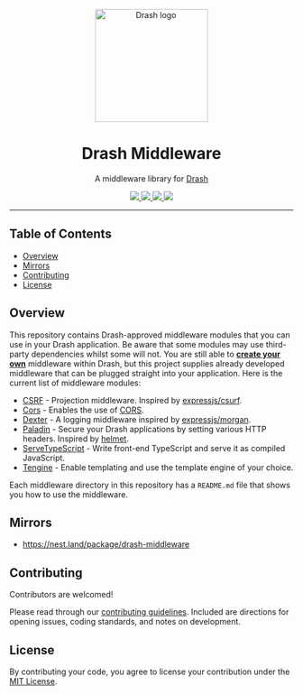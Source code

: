 <p align="center">
  <img height="200" src="https://raw.githubusercontent.com/drashland/deno-drash-middleware/master/logo.svg" alt="Drash logo">
  <h1 align="center">Drash Middleware</h1>
</p>
<p align="center">A middleware library for <a href="https://github.com/drashland/deno-drash">Drash</a></p>
<p align="center">
  <a href="https://github.com/drashland/deno-drash-middleware/releases">
    <img src="https://img.shields.io/github/release/drashland/deno-drash-middleware.svg?color=bright_green&label=latest">
  </a>
  <a href="https://github.com/drashland/deno-drash-middleware/actions">
    <img src="https://img.shields.io/github/workflow/status/drashland/deno-drash-middleware/master?label=ci">
  </a>
  <a href="https://discord.gg/SgejNXq">
    <img src="https://img.shields.io/badge/chat-on%20discord-blue">
  </a>
  <a href="https://twitter.com/drash_land">
    <img src="https://img.shields.io/twitter/url?label=%40drash_land&style=social&url=https%3A%2F%2Ftwitter.com%2Fdrash_land">
  </a>
</p>

---

## Table of Contents

- [Overview](#overview)
- [Mirrors](#mirrors)
- [Contributing](#contributing)
- [License](#license)

## Overview

This repository contains Drash-approved middleware modules that you can use in
your Drash application. Be aware that some modules may use third-party
dependencies whilst some will not. You are still able to
[**create your own**](https://drash.land/drash/#/tutorials/middleware/introduction)
middleware within Drash, but this project supplies already developed middleware
that can be plugged straight into your application. Here is the current list of
middleware modules:

- [CSRF](./csrf) - Projection middleware. Inspired by
  [expressjs/csurf](http://expressjs.com/en/resources/middleware/csurf.html).
- [Cors](./cors) - Enables the use of
  [CORS](https://en.wikipedia.org/wiki/Cross-origin_resource_sharing).
- [Dexter](./dexter) - A logging middleware inspired by
  [expressjs/morgan](https://github.com/expressjs/morgan).
- [Paladin](./paladin) - Secure your Drash applications by setting various HTTP
  headers. Inspired by [helmet](https://github.com/helmetjs/helmet).
- [ServeTypeScript](./serve_typescript) - Write front-end TypeScript and serve
  it as compiled JavaScript.
- [Tengine](./tengine) - Enable templating and use the template engine of your
  choice.

Each middleware directory in this repository has a `README.md` file that shows
you how to use the middleware.

## Mirrors

- https://nest.land/package/drash-middleware

## Contributing

Contributors are welcomed!

Please read through our [contributing guidelines](./.github/CONTRIBUTING.md).
Included are directions for opening issues, coding standards, and notes on
development.

## License

By contributing your code, you agree to license your contribution under the
[MIT License](./LICENSE).
